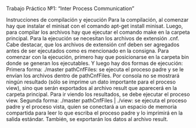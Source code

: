 Trabajo Práctico №1: 
“Inter Process Communication”

Instrucciones de compilación y ejecución
Para la compilación, al comenzar hay que instalar el minisat con el comando apt-get install minisat. Luego, para compilar los archivos hay que ejecutar el comando make en la carpeta principal. 
Para la ejecución se necesitan los archivos de extensión .cnf. Cabe destacar, que los archivos de extensión cnf deben ser agregados antes de ser ejecutados como es mencionado en la consigna. Para comenzar con la ejecución, primero hay que posicionarse en la carpeta bin donde se generan los ejecutables. Y luego hay dos formas de ejecución:
Primera forma:
./master pathCnfFiles: se ejecuta el proceso padre y se le envían los archivos dentro de pathCnfFiles. Por consola no se mostrará ningún resultado (sólo se imprime un dato importante para el proceso view), sino que serán exportados al archivo result que aparecerá en la carpeta principal. Para ir viendo los resultados, se debe ejecutar el proceso view.
Segunda forma: 
./master pathCnfFiles | ./view: se ejecuta el proceso padre y el proceso vista, quien se conectará a un espacio de memoria compartida para leer lo que escriba el proceso padre y lo imprimirá en la salida estándar. También, se exportarán los datos al archivo result.

